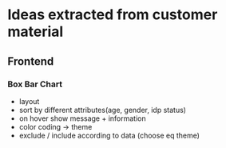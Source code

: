 # Ideas extracted from customer material

## Frontend

### Box Bar Chart
- layout
- sort by different attributes(age, gender, idp status)
- on hover show message + information
- color coding -> theme
- exclude / include according to data (choose eq theme)
